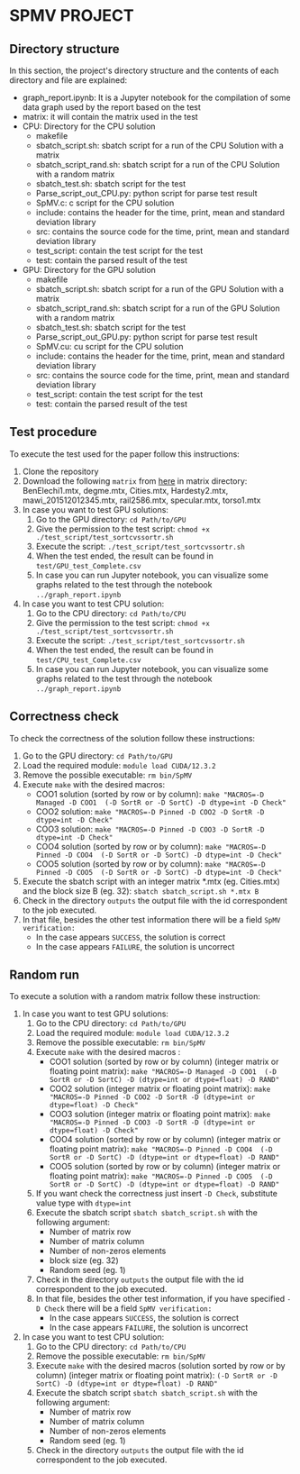 # SPMV PROJECT

## Directory structure

In this section, the project's directory structure and the contents of each directory and file are explained:
* graph_report.ipynb: It is a Jupyter notebook for the compilation of some data graph used by the report based on the test
* matrix: it will contain the matrix used in the test
* CPU: Directory for the CPU solution
  - makefile
  - sbatch_script.sh: sbatch script for a run of the CPU Solution with a matrix
  - sbatch_script_rand.sh: sbatch script for a run of the CPU Solution with a random matrix
  - sbatch_test.sh: sbatch script for the test
  - Parse_script_out_CPU.py: python script for parse test result
  - SpMV.c: c script for the CPU solution
  - include: contains the header for the time, print, mean and standard deviation library
  - src: contains the source code for the time, print, mean and standard deviation library
  - test_script: contain the test script for the test
  - test: contain the parsed result of the test
* GPU: Directory for the GPU solution
  - makefile
  - sbatch_script.sh: sbatch script for a run of the GPU Solution with a matrix
  - sbatch_script_rand.sh: sbatch script for a run of the GPU Solution with a random matrix
  - sbatch_test.sh: sbatch script for the test
  - Parse_script_out_GPU.py: python script for parse test result
  - SpMV.cu: cu script for the CPU solution
  - include: contains the header for the time, print, mean and standard deviation library
  - src: contains the source code for the time, print, mean and standard deviation library
  - test_script: contain the test script for the test
  - test: contain the parsed result of the test


## Test procedure

To execute the test used for the paper follow this instructions:
1. Clone the repository
2. Download the following `matrix` from [here](https://sparse.tamu.edu) in matrix directory: BenElechi1.mtx, degme.mtx, Cities.mtx, Hardesty2.mtx, mawi_201512012345.mtx, rail2586.mtx, specular.mtx, torso1.mtx
3. In case you want to test GPU solutions:
   1. Go to the GPU directory: `cd Path/to/GPU`
   2. Give the permission to the test script: `chmod +x ./test_script/test_sortcvssortr.sh`
   3. Execute the script: `./test_script/test_sortcvssortr.sh`
   4. When the test ended, the result can be found in `test/GPU_test_Complete.csv`
   5. In case you can run Jupyter notebook, you can visualize some graphs related to the test through the notebook `../graph_report.ipynb`
1. In case you want to test CPU solution:
   1. Go to the CPU directory: `cd Path/to/CPU`
   2. Give the permission to the test script: `chmod +x ./test_script/test_sortcvssortr.sh`
   3. Execute the script: `./test_script/test_sortcvssortr.sh`
   4. When the test ended, the result can be found in `test/CPU_test_Complete.csv`
   5. In case you can run Jupyter notebook, you can visualize some graphs related to the test through the notebook `../graph_report.ipynb`

## Correctness check

To check the correctness of the solution follow these instructions:
   1. Go to the GPU directory: `cd Path/to/GPU`
   2. Load the required module: `module load CUDA/12.3.2`
   3. Remove the possible executable: `rm bin/SpMV`
   4. Execute `make` with the desired macros:
      * COO1 solution (sorted by row or by column): `make "MACROS=-D Managed -D COO1  (-D SortR or -D SortC) -D dtype=int -D Check"`
      * COO2 solution: `make "MACROS=-D Pinned -D COO2 -D SortR -D dtype=int -D Check"`
      * COO3 solution: `make "MACROS=-D Pinned -D COO3 -D SortR -D dtype=int -D Check"`
      * COO4 solution (sorted by row or by column): `make "MACROS=-D Pinned -D COO4  (-D SortR or -D SortC) -D dtype=int -D Check"`
      * COO5 solution (sorted by row or by column): `make "MACROS=-D Pinned -D COO5  (-D SortR or -D SortC) -D dtype=int -D Check"`
   5. Execute the sbatch script with an integer matrix *.mtx (eg. Cities.mtx) and the block size B (eg. 32): `sbatch sbatch_script.sh *.mtx B`
   6. Check in the directory `outputs` the output file with the id correspondent to the job executed.
   7. In that file, besides the other test information there will be a field `SpMV verification:`
      * In the case appears `SUCCESS`, the solution is correct
      * In the case appears `FAILURE`, the solution is uncorrect

## Random run

To execute a solution with a random matrix follow these instruction:
1. In case you want to test GPU solutions:
   1. Go to the CPU directory: `cd Path/to/GPU`
   2. Load the required module: `module load CUDA/12.3.2`
   3. Remove the possible executable: `rm bin/SpMV`
   4. Execute `make` with the desired macros :
      * COO1 solution (sorted by row or by column) (integer matrix or floating point matrix): `make "MACROS=-D Managed -D COO1  (-D SortR or -D SortC) -D (dtype=int or dtype=float) -D RAND"`
      * COO2 solution (integer matrix or floating point matrix): `make "MACROS=-D Pinned -D COO2 -D SortR -D (dtype=int or dtype=float) -D Check"`
      * COO3 solution (integer matrix or floating point matrix): `make "MACROS=-D Pinned -D COO3 -D SortR -D (dtype=int or dtype=float) -D Check"`
      * COO4 solution (sorted by row or by column) (integer matrix or floating point matrix): `make "MACROS=-D Pinned -D COO4  (-D SortR or -D SortC) -D (dtype=int or dtype=float) -D RAND"`
      * COO5 solution (sorted by row or by column) (integer matrix or floating point matrix): `make "MACROS=-D Pinned -D COO5  (-D SortR or -D SortC) -D (dtype=int or dtype=float) -D RAND"`
   5. If you want check the correctness just insert `-D Check`, substitute value type with  `dtype=int`
   6. Execute the sbatch script `sbatch sbatch_script.sh` with the following argument:
      * Number of matrix row
      * Number of matrix column
      * Number of non-zeros elements
      * block size (eg. 32)
      * Random seed (eg. 1)
   7. Check in the directory `outputs` the output file with the id correspondent to the job executed.
   8. In that file, besides the other test information, if you have specified `-D Check` there will be a field `SpMV verification:`
      * In the case appears `SUCCESS`, the solution is correct
      * In the case appears `FAILURE`, the solution is uncorrect
2. In case you want to test CPU solution:
   1. Go to the CPU directory: `cd Path/to/CPU`
   2. Remove the possible executable: `rm bin/SpMV`
   3. Execute `make` with the desired macros (solution sorted by row or by column) (integer matrix or floating point matrix): `(-D SortR or -D SortC) -D (dtype=int or dtype=float) -D RAND"`
   4. Execute the sbatch script `sbatch sbatch_script.sh` with the following argument:
      * Number of matrix row
      * Number of matrix column
      * Number of non-zeros elements
      * Random seed (eg. 1)
   7. Check in the directory `outputs` the output file with the id correspondent to the job executed.
